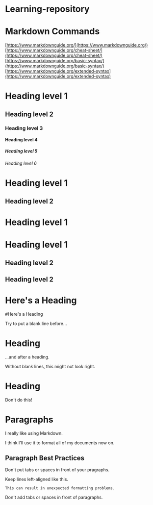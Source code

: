 # Learning-repository

# Markdown Commands

[https://www.markdownguide.org/](https://www.markdownguide.org/)  
[https://www.markdownguide.org/cheat-sheet/](https://www.markdownguide.org/cheat-sheet/)  
[https://www.markdownguide.org/basic-syntax/](https://www.markdownguide.org/basic-syntax/)  
[https://www.markdownguide.org/extended-syntax](https://www.markdownguide.org/extended-syntax)


# Heading level 1
## Heading level 2
### Heading level 3
#### Heading level 4
##### Heading level 5
###### Heading level 6


Heading level 1
=================

Heading level 2
----------------

# Heading level 1
Heading level 1
=================
## Heading level 2
Heading level 2
-----------------

# Here's a Heading
#Here's a Heading


Try to put a blank line before...

# Heading

...and after a heading.

Without blank lines, this might not look right.
# Heading
Don't do this!

# Paragraphs

I really like using Markdown.

I think I'll use it to format all of my documents now on.

## Paragraph Best Practices

Don't put tabs or spaces in front of your pragraphs.

Keep lines left-aligned like this.

    This can result in unexpected formatting problems.

  Don't add tabs or spaces in front of paragraphs.